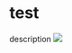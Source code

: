 # test
description
![](https://cn.bing.com/images/search?view=detailV2&ccid=0Pa7qhrb&id=D239F77C48965AA49431597B7CA1D4066E579044&thid=OIP.0Pa7qhrbSOTCTYtPzq43gwHaE8&mediaurl=https%3a%2f%2ftse1-mm.cn.bing.net%2fth%2fid%2fRC.d0f6bbaa1adb48e4c24d8b4fceae3783%3frik%3dRJBXbgbUoXx7WQ%26riu%3dhttp%253a%252f%252fwww.cyclingchina.net%252fsite%252fuploadfile%252f2018%252f0918%252f1537256597853465.jpg%26ehk%3dc0sJOTUkFqBbio0LDcZN5GT0j6zd1UClpMQHh%252fWelwI%253d%26risl%3d%26pid%3dImgRaw%26r%3d0&exph=800&expw=1200&q=%e8%90%a8%e7%94%98&simid=607994101782229985&FORM=IRPRST&ck=A776585E0F3D44E6675614F8816EBB88&selectedIndex=4&ajaxhist=0&ajaxserp=0)

